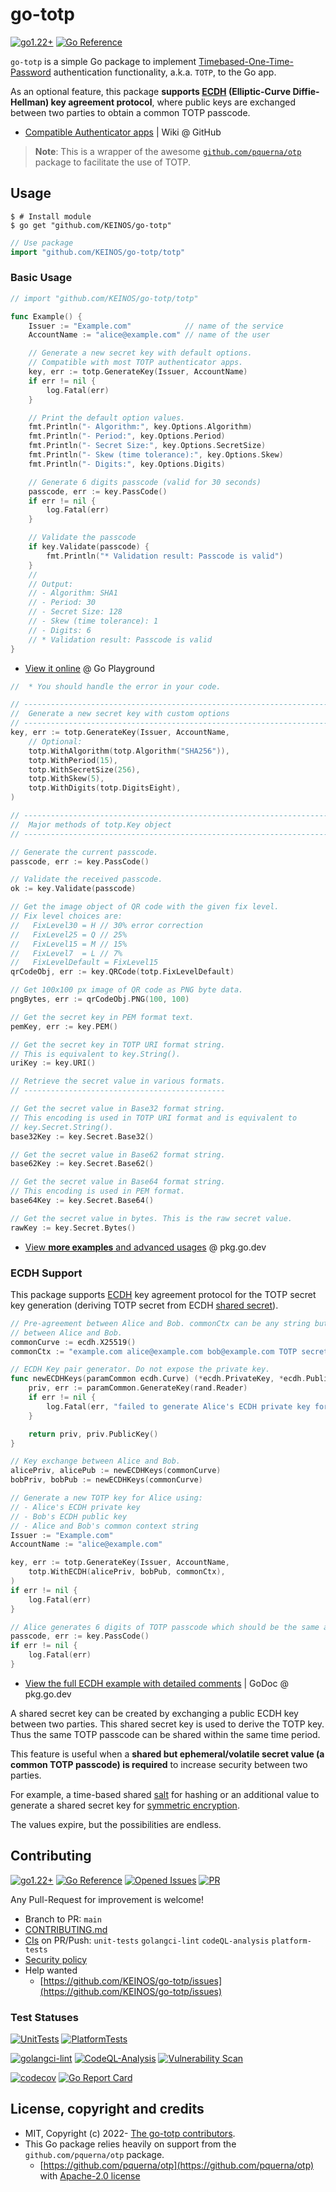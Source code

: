 # go-totp

[![go1.22+](https://img.shields.io/badge/Go-1.22+-blue?logo=go)](https://github.com/KEINOS/go-totp/blob/main/.github/workflows/unit-tests.yml#L81 "Supported versions")
[![Go Reference](https://pkg.go.dev/badge/github.com/KEINOS/go-totp.svg)](https://pkg.go.dev/github.com/KEINOS/go-totp/totp "View document")

`go-totp` is a simple Go package to implement [Timebased-One-Time-Password](https://en.wikipedia.org/wiki/Time-based_one-time_password) authentication functionality, a.k.a. `TOTP`, to the Go app.

As an optional feature, this package __supports [ECDH](https://en.wikipedia.org/wiki/Elliptic-curve_Diffie%E2%80%93Hellman) (Elliptic-Curve Diffie-Hellman) key agreement protocol__, where public keys are exchanged between two parties to obtain a common TOTP passcode.

- [Compatible Authenticator apps](https://github.com/KEINOS/go-totp/wiki/List-of-compatibility) | Wiki @ GitHub

> __Note__: This is a wrapper of the awesome [`github.com/pquerna/otp`](https://github.com/pquerna/otp) package to facilitate the use of TOTP.

## Usage

```shellsession
$ # Install module
$ go get "github.com/KEINOS/go-totp"
```

```go
// Use package
import "github.com/KEINOS/go-totp/totp"
```

### Basic Usage

```go
// import "github.com/KEINOS/go-totp/totp"

func Example() {
    Issuer := "Example.com"            // name of the service
    AccountName := "alice@example.com" // name of the user

    // Generate a new secret key with default options.
    // Compatible with most TOTP authenticator apps.
    key, err := totp.GenerateKey(Issuer, AccountName)
    if err != nil {
        log.Fatal(err)
    }

    // Print the default option values.
    fmt.Println("- Algorithm:", key.Options.Algorithm)
    fmt.Println("- Period:", key.Options.Period)
    fmt.Println("- Secret Size:", key.Options.SecretSize)
    fmt.Println("- Skew (time tolerance):", key.Options.Skew)
    fmt.Println("- Digits:", key.Options.Digits)

    // Generate 6 digits passcode (valid for 30 seconds)
    passcode, err := key.PassCode()
    if err != nil {
        log.Fatal(err)
    }

    // Validate the passcode
    if key.Validate(passcode) {
        fmt.Println("* Validation result: Passcode is valid")
    }
    //
    // Output:
    // - Algorithm: SHA1
    // - Period: 30
    // - Secret Size: 128
    // - Skew (time tolerance): 1
    // - Digits: 6
    // * Validation result: Passcode is valid
}
```

- [View it online](https://go.dev/play/p/s7bAGoLY25R) @ Go Playground

```go
//  * You should handle the error in your code.

// ----------------------------------------------------------------------------
//  Generate a new secret key with custom options
// ----------------------------------------------------------------------------
key, err := totp.GenerateKey(Issuer, AccountName,
    // Optional:
    totp.WithAlgorithm(totp.Algorithm("SHA256")),
    totp.WithPeriod(15),
    totp.WithSecretSize(256),
    totp.WithSkew(5),
    totp.WithDigits(totp.DigitsEight),
)

// ----------------------------------------------------------------------------
//  Major methods of totp.Key object
// ----------------------------------------------------------------------------

// Generate the current passcode.
passcode, err := key.PassCode()

// Validate the received passcode.
ok := key.Validate(passcode)

// Get the image object of QR code with the given fix level.
// Fix level choices are:
//   FixLevel30 = H // 30% error correction
//   FixLevel25 = Q // 25%
//   FixLevel15 = M // 15%
//   FixLevel7  = L // 7%
//   FixLevelDefault = FixLevel15
qrCodeObj, err := key.QRCode(totp.FixLevelDefault)

// Get 100x100 px image of QR code as PNG byte data.
pngBytes, err := qrCodeObj.PNG(100, 100)

// Get the secret key in PEM format text.
pemKey, err := key.PEM()

// Get the secret key in TOTP URI format string.
// This is equivalent to key.String().
uriKey := key.URI()

// Retrieve the secret value in various formats.
// ---------------------------------------------

// Get the secret value in Base32 format string.
// This encoding is used in TOTP URI format and is equivalent to
// key.Secret.String().
base32Key := key.Secret.Base32()

// Get the secret value in Base62 format string.
base62Key := key.Secret.Base62()

// Get the secret value in Base64 format string.
// This encoding is used in PEM format.
base64Key := key.Secret.Base64()

// Get the secret value in bytes. This is the raw secret value.
rawKey := key.Secret.Bytes()
```

- [View __more examples__ and advanced usages](https://pkg.go.dev/github.com/KEINOS/go-totp/totp#pkg-examples) @ pkg.go.dev

### ECDH Support

This package supports [ECDH](https://en.wikipedia.org/wiki/Elliptic-curve_Diffie%E2%80%93Hellman) key agreement protocol for the TOTP secret key generation (deriving TOTP secret from ECDH [shared secret](https://en.wikipedia.org/wiki/Shared_secret)).

```go
// Pre-agreement between Alice and Bob. commonCtx can be any string but consistent
// between Alice and Bob.
commonCurve := ecdh.X25519()
commonCtx := "example.com alice@example.com bob@example.com TOTP secret v1"

// ECDH Key pair generator. Do not expose the private key.
func newECDHKeys(paramCommon ecdh.Curve) (*ecdh.PrivateKey, *ecdh.PublicKey) {
	priv, err := paramCommon.GenerateKey(rand.Reader)
	if err != nil {
		log.Fatal(err, "failed to generate Alice's ECDH private key for example")
	}

	return priv, priv.PublicKey()
}

// Key exchange between Alice and Bob.
alicePriv, alicePub := newECDHKeys(commonCurve)
bobPriv, bobPub := newECDHKeys(commonCurve)

// Generate a new TOTP key for Alice using:
// - Alice's ECDH private key
// - Bob's ECDH public key
// - Alice and Bob's common context string
Issuer := "Example.com"
AccountName := "alice@example.com"

key, err := totp.GenerateKey(Issuer, AccountName,
    totp.WithECDH(alicePriv, bobPub, commonCtx),
)
if err != nil {
    log.Fatal(err)
}

// Alice generates 6 digits of TOTP passcode which should be the same as Bob's.
passcode, err := key.PassCode()
if err != nil {
    log.Fatal(err)
}
```

- [View the full ECDH example with detailed comments](https://pkg.go.dev/github.com/KEINOS/go-totp/totp#example-package-ecdh) | GoDoc @ pkg.go.dev

A shared secret key can be created by exchanging a public ECDH key between two parties. This shared secret key is used to derive the TOTP key. Thus the same TOTP passcode can be shared within the same time period.

This feature is useful when a __shared but ephemeral/volatile secret value (a common TOTP passcode) is required__ to increase security between two parties.

For example, a time-based shared [salt](https://en.wikipedia.org/wiki/Salt_(cryptography)) for hashing or an additional value to generate a shared secret key for [symmetric encryption](https://en.wikipedia.org/wiki/Symmetric-key_algorithm).

The values expire, but the possibilities are endless.

## Contributing

[![go1.22+](https://img.shields.io/badge/Go-1.22+-blue?logo=go)](https://github.com/KEINOS/go-totp/blob/main/.github/workflows/unit-tests.yml#L81 "Supported versions")
[![Go Reference](https://pkg.go.dev/badge/github.com/KEINOS/go-totp.svg)](https://pkg.go.dev/github.com/KEINOS/go-totp/totp "View document")
[![Opened Issues](https://img.shields.io/github/issues/KEINOS/go-totp?color=lightblue&logo=github)](https://github.com/KEINOS/go-totp/issues "opened issues")
[![PR](https://img.shields.io/github/issues-pr/KEINOS/go-totp?color=lightblue&logo=github)](https://github.com/KEINOS/go-totp/pulls "Pull Requests")

Any Pull-Request for improvement is welcome!

- Branch to PR: `main`
- [CONTRIBUTING.md](./.github/CONTRIBUTING.md)
- [CIs](https://github.com/KEINOS/go-totp/actions) on PR/Push: `unit-tests` `golangci-lint` `codeQL-analysis` `platform-tests`
- [Security policy](https://github.com/KEINOS/go-totp/security/policy)
- Help wanted
  - [https://github.com/KEINOS/go-totp/issues](https://github.com/KEINOS/go-totp/issues)

### Test Statuses

[![UnitTests](https://github.com/KEINOS/go-totp/actions/workflows/unit-tests.yml/badge.svg)](https://github.com/KEINOS/go-totp/actions/workflows/unit-tests.yml)
[![PlatformTests](https://github.com/KEINOS/go-totp/actions/workflows/platform-tests.yml/badge.svg)](https://github.com/KEINOS/go-totp/actions/workflows/platform-tests.yml "Tests on Win, macOS and Linux")

[![golangci-lint](https://github.com/KEINOS/go-totp/actions/workflows/golangci-lint.yml/badge.svg)](https://github.com/KEINOS/go-totp/actions/workflows/golangci-lint.yml)
[![CodeQL-Analysis](https://github.com/KEINOS/go-totp/actions/workflows/codeQL-analysis.yml/badge.svg)](https://github.com/KEINOS/go-totp/actions/workflows/codeQL-analysis.yml)
[![Vulnerability Scan](https://github.com/KEINOS/go-totp/actions/workflows/govulncheck.yml/badge.svg)](https://github.com/KEINOS/go-totp/actions/workflows/govulncheck.yml)

[![codecov](https://codecov.io/gh/KEINOS/go-totp/branch/main/graph/badge.svg?token=JVY7WUeUFz)](https://codecov.io/gh/KEINOS/go-totp)
[![Go Report Card](https://goreportcard.com/badge/github.com/KEINOS/go-totp)](https://goreportcard.com/report/github.com/KEINOS/go-totp)

## License, copyright and credits

- MIT, Copyright (c) 2022- [The go-totp contributors](https://github.com/KEINOS/go-totp/graphs/contributors).
- This Go package relies heavily on support from the `github.com/pquerna/otp` package.
  - [https://github.com/pquerna/otp](https://github.com/pquerna/otp) with [Apache-2.0 license](https://github.com/pquerna/otp/blob/master/LICENSE)
